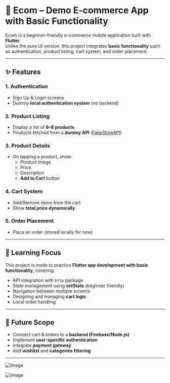# 🛒 Ecom – Demo E-commerce App with Basic Functionality

Ecom is a beginner-friendly e-commerce mobile application built with **Flutter**.  
Unlike the pure UI version, this project integrates **basic functionality** such as authentication, product listing, cart system, and order placement.  

---

## ✨ Features

### 1. Authentication  
- Sign Up & Login screens  
- Dummy **local authentication system** (no backend)  

### 2. Product Listing  
- Display a list of **6–8 products**  
- Products fetched from a **dummy API** ([FakeStoreAPI](https://fakestoreapi.com))  

### 3. Product Details  
- On tapping a product, show:  
  - Product Image  
  - Price  
  - Description  
  - **Add to Cart** button  

### 4. Cart System  
- Add/Remove items from the cart  
- Show **total price dynamically**  

### 5. Order Placement  
- Place an order (stored locally for now)  

---

## 🎯 Learning Focus
This project is made to practice **Flutter app development with basic functionality**, covering:  

- API integration with `http` package  
- State management using **setState** (beginner friendly)  
- Navigation between multiple screens  
- Designing and managing **cart logic**  
- Local order handling  

---

## 🚀 Future Scope
- Connect cart & orders to a **backend (Firebase/Node.js)**  
- Implement **user-specific authentication**  
- Integrate **payment gateway**  
- Add **wishlist** and **categories filtering**  

---

  

![Image](https://github.com/user-attachments/assets/944682b4-7e9c-43b8-a7ab-d48b8df4446b)

![Image](https://github.com/user-attachments/assets/0f1fd3f0-c005-46aa-8123-83d664afe1d4)
